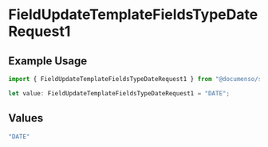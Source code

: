 # FieldUpdateTemplateFieldsTypeDateRequest1

## Example Usage

```typescript
import { FieldUpdateTemplateFieldsTypeDateRequest1 } from "@documenso/sdk-typescript/models/operations";

let value: FieldUpdateTemplateFieldsTypeDateRequest1 = "DATE";
```

## Values

```typescript
"DATE"
```